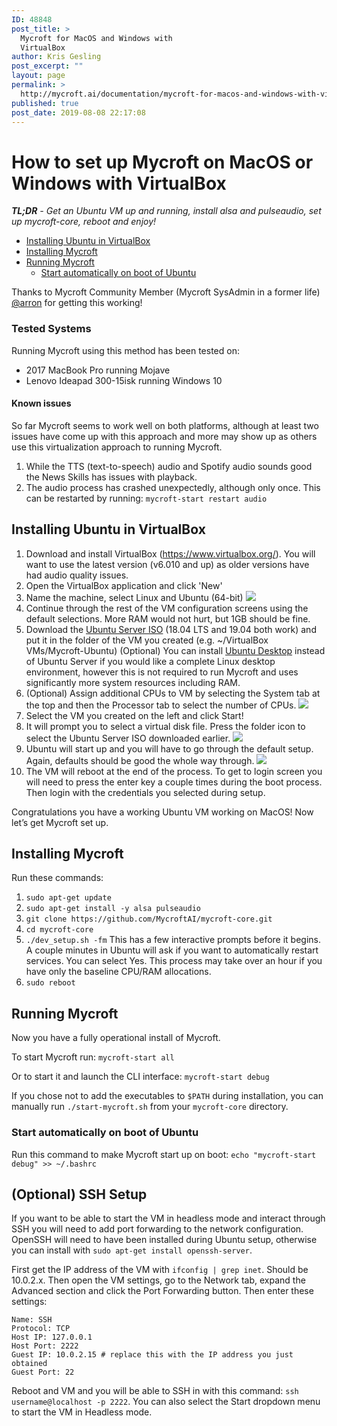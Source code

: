 ```yaml
---
ID: 48848
post_title: >
  Mycroft for MacOS and Windows with
  VirtualBox
author: Kris Gesling
post_excerpt: ""
layout: page
permalink: >
  http://mycroft.ai/documentation/mycroft-for-macos-and-windows-with-virtualbox/
published: true
post_date: 2019-08-08 22:17:08
---
```

# How to set up Mycroft on MacOS or Windows with VirtualBox

_**TL;DR** - Get an Ubuntu VM up and running, install alsa and pulseaudio, set up mycroft-core, reboot and enjoy!_

- [Installing Ubuntu in VirtualBox](#installing-ubuntu-in-virtualbox)
- [Installing Mycroft](#installing-mycroft)
- [Running Mycroft](#running-mycroft)
  + [Start automatically on boot of Ubuntu](#start-automatically-on-boot-of-ubuntu)

Thanks to Mycroft Community Member (Mycroft SysAdmin in a former life) [@arron](https://github.com/aatchison) for getting this working!


### Tested Systems

Running Mycroft using this method has been tested on: 
- 2017 MacBook Pro running Mojave 
- Lenovo Ideapad 300-15isk running Windows 10

#### Known issues
So far Mycroft seems to work well on both platforms, although at least two issues have come up with this approach and more may show up as others use this virtualization approach to running Mycroft. 

1. While the TTS (text-to-speech) audio and Spotify audio sounds good the News Skills has issues with playback. 
2. The audio process has crashed unexpectedly, although only once. This can be restarted by running: `mycroft-start restart audio`

## Installing Ubuntu in VirtualBox

1. Download and install VirtualBox (https://www.virtualbox.org/). You will want to use the latest version (v6.010 and up) as older versions have had audio quality issues.
3. Open the VirtualBox application and click 'New'
4. Name the machine, select Linux and Ubuntu (64-bit)
  ![](https://mycroft.ai/wp-content/uploads/2019/08/VB-Screenshot-1.jpg)
4. Continue through the rest of the VM configuration screens using the default selections. More RAM would not hurt, but 1GB should be fine. 
5. Download the [Ubuntu Server ISO](https://ubuntu.com/download/server) (18.04 LTS and 19.04 both work) and put it in the folder of the VM you created (e.g. ~/VirtualBox VMs/Mycroft-Ubuntu)
(Optional) You can install [Ubuntu Desktop](https://ubuntu.com/download/desktop) instead of Ubuntu Server if you would like a complete Linux desktop environment, however this is not required to run Mycroft and uses significantly more system resources including RAM.
6. (Optional) Assign additional CPUs to VM by selecting the System tab at the top and then the Processor tab to select the number of CPUs.
![](https://mycroft.ai/wp-content/uploads/2019/08/VB-Screenshot-2.jpg)
7. Select the VM you created on the left and click Start!
8. It will prompt you to select a virtual disk file. Press the folder icon to select the Ubuntu Server ISO downloaded earlier.
![](https://mycroft.ai/wp-content/uploads/2019/08/VB-Screenshot-3.jpg)
9. Ubuntu will start up and you will have to go through the default setup. Again, defaults should be good the whole way through. 
![](https://mycroft.ai/wp-content/uploads/2019/08/VB-Screenshot-4.jpg)
10. The VM will reboot at the end of the process. To get to login screen you will need to press the enter key a couple times during the boot process. Then login with the credentials you selected during setup.


Congratulations you have a working Ubuntu VM working on MacOS! Now let’s get Mycroft set up. 


## Installing Mycroft
Run these commands:

1. `sudo apt-get update`
2. `sudo apt-get install -y alsa pulseaudio`
3. `git clone https://github.com/MycroftAI/mycroft-core.git`
4. `cd mycroft-core`
5. `./dev_setup.sh -fm`
This has a few interactive prompts before it begins. A couple minutes in Ubuntu will ask if you want to automatically restart services. You can select Yes. This process may take over an hour if you have only the baseline CPU/RAM allocations.
6. `sudo reboot`

## Running Mycroft
Now you have a fully operational install of Mycroft.

To start Mycroft run:
`mycroft-start all`

Or to start it and launch the CLI interface:
`mycroft-start debug`

If you chose not to add the executables to `$PATH` during installation, you can manually run `./start-mycroft.sh` from your `mycroft-core` directory.

### Start automatically on boot of Ubuntu
Run this command to make Mycroft start up on boot:
`echo "mycroft-start debug" >> ~/.bashrc`

## (Optional) SSH Setup
If you want to be able to start the VM in headless mode and interact through SSH you will need to add port forwarding to the network configuration. OpenSSH will need to have been installed during Ubuntu setup, otherwise you can install with `sudo apt-get install openssh-server`.

First get the IP address of the VM with `ifconfig | grep inet`. Should be 10.0.2.x. Then open the VM settings, go to the Network tab, expand the Advanced section and click the Port Forwarding button. Then enter these settings:

```
Name: SSH
Protocol: TCP
Host IP: 127.0.0.1
Host Port: 2222
Guest IP: 10.0.2.15 # replace this with the IP address you just obtained
Guest Port: 22
```

Reboot and VM and you will be able to SSH in with this command: `ssh username@localhost -p 2222`. You can also select the Start dropdown menu to start the VM in Headless mode.
